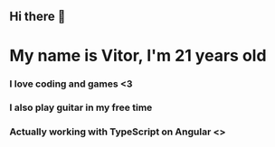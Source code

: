 ## Hi there 👋

# My name is Vitor, I'm 21 years old
### I love coding and games <3
### I also play guitar in my free time
### Actually working with TypeScript on Angular <>
